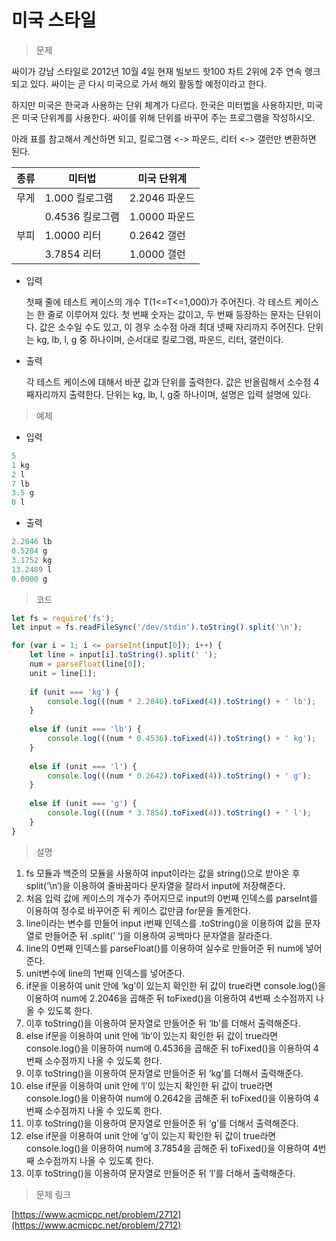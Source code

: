 # 미국 스타일

> 문제
> 

싸이가 강남 스타일로 2012년 10월 4일 현재 빌보드 핫100 차트 2위에 2주 연속 랭크되고 있다. 싸이는 곧 다시 미국으로 가서 해외 활동할 예정이라고 한다.

하지만 미국은 한국과 사용하는 단위 체계가 다르다. 한국은 미터법을 사용하지만, 미국은 미국 단위계를 사용한다. 싸이를 위해 단위를 바꾸어 주는 프로그램을 작성하시오.

아래 표를 참고해서 계산하면 되고, 킬로그램 <-> 파운드, 리터 <-> 갤런만 변환하면 된다.

| 종류 | 미터법 | 미국 단위계 |
| --- | --- | --- |
| 무게 | 1.000 킬로그램 | 2.2046 파운드 |
|  | 0.4536 킬로그램 | 1.0000 파운드 |
| 부피 | 1.0000 리터 | 0.2642 갤런 |
|  | 3.7854 리터 | 1.0000 갤런 |
- 입력
    
    첫째 줄에 테스트 케이스의 개수 T(1<=T<=1,000)가 주어진다. 각 테스트 케이스는 한 줄로 이루어져 있다. 첫 번째 숫자는 값이고, 두 번째 등장하는 문자는 단위이다. 값은 소수일 수도 있고, 이 경우 소수점 아래 최대 넷째 자리까지 주어진다. 단위는 kg, lb, l, g 중 하나이며, 순서대로 킬로그램, 파운드, 리터, 갤런이다.
    
- 출력
    
    각 테스트 케이스에 대해서 바꾼 값과 단위를 출력한다. 값은 반올림해서 소수점 4째자리까지 출력한다. 단위는 kg, lb, l, g중 하나이며, 설명은 입력 설명에 있다.
    

> 예제
> 
- 입력

```jsx
5
1 kg
2 l
7 lb
3.5 g
0 l
```

- 출력

```jsx
2.2046 lb
0.5284 g
3.1752 kg
13.2489 l
0.0000 g
```

> 코드
> 

```jsx
let fs = require('fs');
let input = fs.readFileSync('/dev/stdin').toString().split('\n');

for (var i = 1; i <= parseInt(input[0]); i++) {
    let line = input[i].toString().split(' ');
    num = parseFloat(line[0]);
    unit = line[1];
    
    if (unit === 'kg') {
        console.log(((num * 2.2046).toFixed(4)).toString() + ' lb');
    }
    
    else if (unit === 'lb') {
        console.log(((num * 0.4536).toFixed(4)).toString() + ' kg');
    }
    
    else if (unit === 'l') {
        console.log(((num * 0.2642).toFixed(4)).toString() + ' g');
    }
    
    else if (unit === 'g') {
        console.log(((num * 3.7854).toFixed(4)).toString() + ' l');
    }
}
```

> 설명
> 
1. fs 모듈과 백준의 모듈을 사용하여 input이라는 값을 string()으로 받아온 후 split(’\n‘)을 이용하여  줄바꿈마다 문자열을 잘라서 input에 저장해준다.
2. 처음 입력 값에 케이스의 개수가 주어지므로 input의 0번째 인덱스를 parseInt를 이용하여 정수로 바꾸어준 뒤 케이스 값만큼 for문을 돌게한다.
3. line이라는 변수를 만들어 input i번째 인덱스를 .toString()을 이용하여 값을 문자열로 만들어준 뒤 .split(’ ‘)을 이용하여 공백마다 문자열을 잘라준다.
4. line의 0번째 인덱스를 parseFloat()를 이용하여 실수로 만들어준 뒤 num에 넣어준다.
5. unit변수에 line의 1번째 인덱스를 넣어준다.
6. if문을 이용하여 unit 안에 ‘kg’이 있는지 확인한 뒤 값이 true라면 console.log()을 이용하여 num에 2.2046을 곱해준 뒤 toFixed()을 이용하여 4번째 소수점까지 나올 수 있도록 한다.
7. 이후 toString()을 이용하여 문자열로 만들어준 뒤 ‘lb’를 더해서 출력해준다.
8. else if문을 이용하여 unit 안에 ‘lb’이 있는지 확인한 뒤 값이 true라면 console.log()을 이용하여 num에 0.4536을 곱해준 뒤 toFixed()을 이용하여 4번째 소수점까지 나올 수 있도록 한다.
9. 이후 toString()을 이용하여 문자열로 만들어준 뒤 ‘kg’를 더해서 출력해준다.
10. else if문을 이용하여 unit 안에 ‘l’이 있는지 확인한 뒤 값이 true라면 console.log()을 이용하여 num에 0.2642을 곱해준 뒤 toFixed()을 이용하여 4번째 소수점까지 나올 수 있도록 한다.
11. 이후 toString()을 이용하여 문자열로 만들어준 뒤 ‘g’를 더해서 출력해준다.
12. else if문을 이용하여 unit 안에 ‘g’이 있는지 확인한 뒤 값이 true라면 console.log()을 이용하여 num에 3.7854을 곱해준 뒤 toFixed()을 이용하여 4번째 소수점까지 나올 수 있도록 한다.
13. 이후 toString()을 이용하여 문자열로 만들어준 뒤 ‘l’를 더해서 출력해준다.

> 문제 링크
> 

[https://www.acmicpc.net/problem/2712](https://www.acmicpc.net/problem/2712)